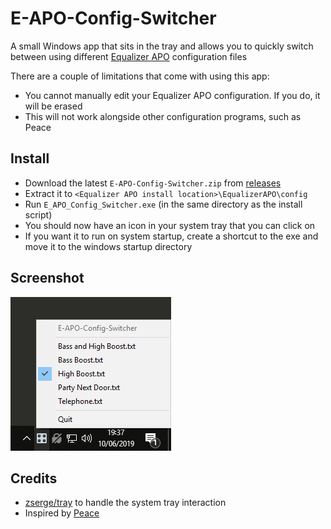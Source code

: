 # E-APO-Config-Switcher

A small Windows app that sits in the tray and allows you to quickly switch between using different [Equalizer APO](https://sourceforge.net/projects/equalizerapo/) configuration files

There are a couple of limitations that come with using this app:
- You cannot manually edit your Equalizer APO configuration. If you do, it will be erased
- This will not work alongside other configuration programs, such as Peace

## Install

- Download the latest `E-APO-Config-Switcher.zip` from [releases](https://github.com/psidex/E-APO-Config-Switcher/releases/latest)
- Extract it to `<Equalizer APO install location>\EqualizerAPO\config`
- Run `E_APO_Config_Switcher.exe` (in the same directory as the install script)
- You should now have an icon in your system tray that you can click on
- If you want it to run on system startup, create a shortcut to the exe and move it to the windows startup directory

## Screenshot

![example](example.png)

## Credits

- [zserge/tray](https://github.com/zserge/tray) to handle the system tray interaction
- Inspired by [Peace](https://sourceforge.net/projects/peace-equalizer-apo-extension/)
